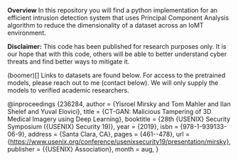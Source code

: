 **Overview**
In this repository you will find a python implementation for an efficient intrusion detection system that uses Principal Component Analysis algorithm to reduce the dimensionality of a dataset across an IoMT environment.




**Disclaimer:** This code has been published for research purposes only. It is our hope that with this code, others will be able to better understand cyber threats and find better ways to mitigate it.



(boomer)[] Links to datasets are found below. For access to the pretrained models, please reach out to me (contact below). We will only supply the models to verified academic researchers.

@inproceedings {236284,
author = {Yisroel Mirsky and Tom Mahler and Ilan Shelef and Yuval Elovici},
title = {CT-GAN: Malicious Tampering of 3D Medical Imagery using Deep Learning},
booktitle = {28th {USENIX} Security Symposium ({USENIX} Security 19)},
year = {2019},
isbn = {978-1-939133-06-9},
address = {Santa Clara, CA},
pages = {461--478},
url = {https://www.usenix.org/conference/usenixsecurity19/presentation/mirsky},
publisher = {{USENIX} Association},
month = aug,
}
